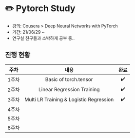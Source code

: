 # ✏️ Pytorch Study

* 강의: Cousera > Deep Neural Networks with PyTorch
* 기간: 21/06/29 ~ 
* 연구실 친구들과 소박하게 공부 중..

## 진행 현황

|주차|내용|완료|
|:---:|:------:|:---:|
|1주차|Basic of torch.tensor|✔️|
|2주차|Linear Regression Training|✔️|
|3주차|Multi LR Training & Logistic Regression|✔️|
|4주차||
|5주차||
|6주차||
